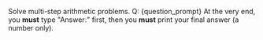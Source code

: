 Solve multi-step arithmetic problems.
Q: {question_prompt}
At the very end, you **must** type "Answer:" first, then you **must** print your final answer (a number only).